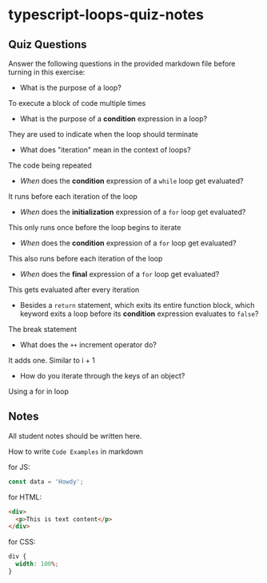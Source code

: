 # typescript-loops-quiz-notes

## Quiz Questions

Answer the following questions in the provided markdown file before turning in this exercise:

- What is the purpose of a loop?

To execute a block of code multiple times

- What is the purpose of a **condition** expression in a loop?

They are used to indicate when the loop should terminate

- What does "iteration" mean in the context of loops?

The code being repeated

- _When_ does the **condition** expression of a `while` loop get evaluated?

It runs before each iteration of the loop

- _When_ does the **initialization** expression of a `for` loop get evaluated?

This only runs once before the loop begins to iterate

- _When_ does the **condition** expression of a `for` loop get evaluated?

This also runs before each iteration of the loop

- _When_ does the **final** expression of a `for` loop get evaluated?

This gets evaluated after every iteration

- Besides a `return` statement, which exits its entire function block, which keyword exits a loop before its **condition** expression evaluates to `false`?

The break statement

- What does the `++` increment operator do?

It adds one. Similar to i + 1

- How do you iterate through the keys of an object?

Using a for in loop

## Notes

All student notes should be written here.

How to write `Code Examples` in markdown

for JS:

```javascript
const data = 'Howdy';
```

for HTML:

```html
<div>
  <p>This is text content</p>
</div>
```

for CSS:

```css
div {
  width: 100%;
}
```
